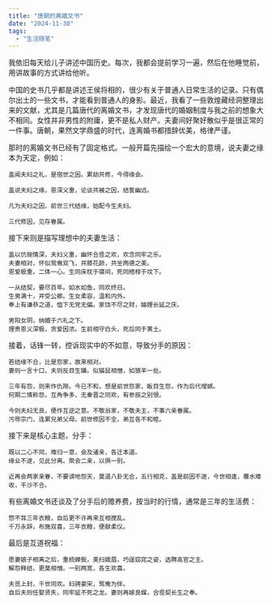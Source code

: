 ```yaml
---
title: "唐朝的离婚文书"
date: "2024-11-30"
tags: 
  - "生活随笔"
---
```


我依旧每天给儿子讲述中国历史。每次，我都会提前学习一遍，然后在他睡觉前，用讲故事的方式讲给他听。

中国的史书几乎都是讲述王侯将相的，很少有关于普通人日常生活的记录。只有偶尔出土的一些文书，才能看到普通人的身影。最近，我看了一些敦煌藏经洞整理出来的文献，尤其是几篇唐代的离婚文书，才发现唐代的婚姻制度与我之前的想象大不相同。女性并非男性的附庸，更不是私人财产。夫妻间好聚好散似乎是很正常的一件事。唐朝，果然文学鼎盛的时代，连离婚书都措辞优美，格律严谨。

那时的离婚文书已经有了固定格式。一般开篇先描绘一个宏大的意境，说夫妻之缘本为天定，例如：

```
盖闻夫妇之礼，是宿世之因。累劫共修，今得缘会。
```

```
盖说夫妇之缘，恩深义重，论谈共被之因，结誓幽远。
```

```
凡为夫妇之因，前世三代结缘，始配今生夫妇。
```

```
三代修因，见存眷属。
```

接下来则是描写理想中的夫妻生活：

```
盖以伉俪情深，夫妇义重，幽怀合卺之欢，欢念同牢之乐。
夫妻相对，怀似鸳鸯双飞，并膝花颜，共坐两德之美。
恩爱极重，二体一心。生同床枕于寝间，死同棺椁于坟下。
```

```
一从结契，要尽百年。如水如鱼，同欢终日。
生男满十，并受公卿。生女柔容，温和内外。
奉上有谦恭之道，恤下无党无偏。家饶不尽之财，妯娌长延之庆。
```

```
男阳女阴，纳婚于六礼之下。
理贵恩义深极，贪爱因浓。生前相守白头，死后同于黄土。
```

接着，话锋一转，控诉现实中的不如意，导致分手的原因：

```
若结缘不合，比是怨家，故来相对。
妻则一言十口，夫则反目生嫌。似猫鼠相憎，如狼羊一处。
```

```
三年有怨，则来作仇隙。今已不和，想是前世怨家，眅目生怨，作为后代增嫉。   
何期二情称怨，互角争多，无秦晋之同欢，有参辰之别恨。
```

```
今则夫妇无良，便作互逆之意。不敬翁家，不敬夫主，不事六亲眷属。
污辱宗门，连累兄弟父母。前世修因不全，弟互各不和睦。
```

接下来是核心主题，分手：

```
既以二心不同，难归一意，会及诸亲，各迁本道。
缘业不遂，见此分离。聚会二亲，以俱一别。
```

```
近再会两家亲眷，不要谤地怨天，莫道八卦无合，五行相克，盖是前因不遂，今世相逢，覆水难收，干沙不合。
```

有些离婚文书还谈及了分手后的赡养费，按当时的行情，通常是三年的生活费：

```
惣不耳三年衣粮，自后更不许再来互相搅乱。   
千万永辞，布施双喜，三年衣粮，便献柔仪。
```

最后是互道祝福：

```
愿妻娘子相离之后，重梳蝉鬓，美扫娥眉，巧逞窈窕之姿，选聘高官之主。
解怨释结，更莫相憎。一别两宽，各生欢喜。
```

```
夫觅上封，千世同欢。妇骋豪宋，鸳鸯为伴。
自后夫则任娶贤失，同牢延不死之龙。妻则再嫁良媒，合卺契长生之奉。
```

